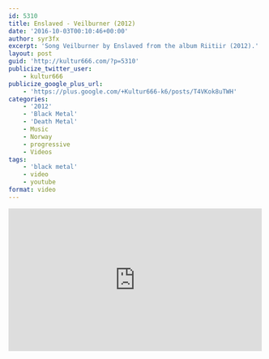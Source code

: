 ```yaml
---
id: 5310
title: Enslaved - Veilburner (2012)
date: '2016-10-03T00:10:46+00:00'
author: syr3fx
excerpt: 'Song Veilburner by Enslaved from the album Riitiir (2012).'
layout: post
guid: 'http://kultur666.com/?p=5310'
publicize_twitter_user:
    - kultur666
publicize_google_plus_url:
    - 'https://plus.google.com/+Kultur666-k6/posts/T4VKok8uTWH'
categories:
    - '2012'
    - 'Black Metal'
    - 'Death Metal'
    - Music
    - Norway
    - progressive
    - Videos
tags:
    - 'black metal'
    - video
    - youtube
format: video
---
```


<iframe allow="accelerometer; autoplay; clipboard-write; encrypted-media; gyroscope; picture-in-picture; web-share" allowfullscreen="" frameborder="0" height="281" loading="lazy" src="https://www.youtube.com/embed/YoMInT2Ysi0?feature=oembed" title="ENSLAVED - Veilburner (OFFICIAL LYRIC VIDEO)" width="500"></iframe>